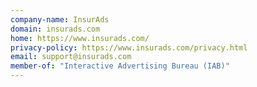 ```yaml
---
company-name: InsurAds
domain: insurads.com
home: https://www.insurads.com/
privacy-policy: https://www.insurads.com/privacy.html
email: support@insurads.com
member-of: "Interactive Advertising Bureau (IAB)"
---
```




